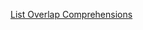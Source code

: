 [List Overlap Comprehensions](http://www.practicepython.org/exercise/2014/04/10/10-list-overlap-comprehensions.html)
